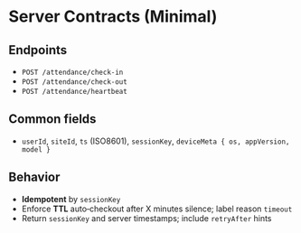 # Server Contracts (Minimal)

## Endpoints
- `POST /attendance/check-in`
- `POST /attendance/check-out`
- `POST /attendance/heartbeat`

## Common fields
- `userId`, `siteId`, `ts` (ISO8601), `sessionKey`, `deviceMeta { os, appVersion, model }`

## Behavior
- **Idempotent** by `sessionKey`
- Enforce **TTL** auto‑checkout after X minutes silence; label reason `timeout`
- Return `sessionKey` and server timestamps; include `retryAfter` hints
